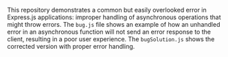 This repository demonstrates a common but easily overlooked error in Express.js applications: improper handling of asynchronous operations that might throw errors. The `bug.js` file shows an example of how an unhandled error in an asynchronous function will not send an error response to the client, resulting in a poor user experience. The `bugSolution.js` shows the corrected version with proper error handling.